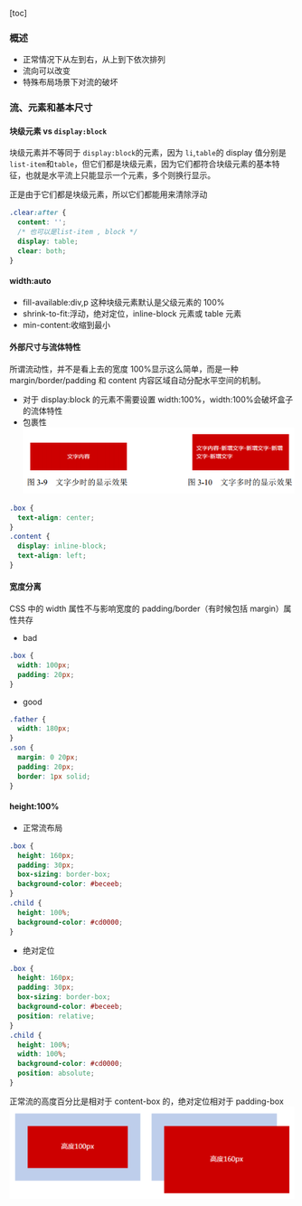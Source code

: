 [toc]

### 概述

- 正常情况下从左到右，从上到下依次排列
- 流向可以改变
- 特殊布局场景下对流的破坏

### 流、元素和基本尺寸

#### 块级元素 vs `display:block`

块级元素并不等同于 `display:block`的元素，因为 `li`,`table`的 display 值分别是`list-item`和`table`，但它们都是块级元素，因为它们都符合块级元素的基本特征，也就是水平流上只能显示一个元素，多个则换行显示。

正是由于它们都是块级元素，所以它们都能用来清除浮动

```css
.clear:after {
  content: '';
  /* 也可以是list-item , block */
  display: table;
  clear: both;
}
```

#### width:auto

- fill-available:div,p 这种块级元素默认是父级元素的 100%
- shrink-to-fit:浮动，绝对定位，inline-block 元素或 table 元素
- min-content:收缩到最小

#### 外部尺寸与流体特性

所谓流动性，并不是看上去的宽度 100%显示这么简单，而是一种 margin/border/padding
和 content 内容区域自动分配水平空间的机制。

- 对于 display:block 的元素不需要设置 width:100%，width:100%会破坏盒子的流体特性
- 包裹性
  ![](../assets/2020-10-23-10-46-36.png)

```css
.box {
  text-align: center;
}
.content {
  display: inline-block;
  text-align: left;
}
```

#### 宽度分离

CSS 中的 width 属性不与影响宽度的 padding/border（有时候包括 margin）属性共存

- bad

```css
.box {
  width: 100px;
  padding: 20px;
}
```

- good

```css
.father {
  width: 180px;
}
.son {
  margin: 0 20px;
  padding: 20px;
  border: 1px solid;
}
```

#### height:100%

- 正常流布局

```css
.box {
  height: 160px;
  padding: 30px;
  box-sizing: border-box;
  background-color: #beceeb;
}
.child {
  height: 100%;
  background-color: #cd0000;
}
```

- 绝对定位

```css
.box {
  height: 160px;
  padding: 30px;
  box-sizing: border-box;
  background-color: #beceeb;
  position: relative;
}
.child {
  height: 100%;
  width: 100%;
  background-color: #cd0000;
  position: absolute;
}
```

正常流的高度百分比是相对于 content-box 的，绝对定位相对于 padding-box
![](../assets/2020-10-26-21-38-56.png)
